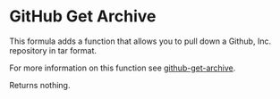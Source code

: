 GitHub Get Archive
==================

This formula adds a function that allows you to pull down a Github, Inc. repository in tar format.

For more information on this function see [github-get-archive](functions/github-get-archive).

Returns nothing.



